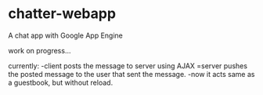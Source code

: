 chatter-webapp
==============

A chat app with Google App Engine

work on progress...

currently:
-client posts the message to server using AJAX
=server pushes the posted message to the user that sent the message.
-now it acts same as a guestbook, but without reload.

